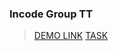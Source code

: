 ### Incode Group TT
>
>[DEMO LINK](https://oleksandr-kotliarov.github.io/incode-group-tt)
>[TASK](https://github.com/incodellc/github-kanban-test-task)

